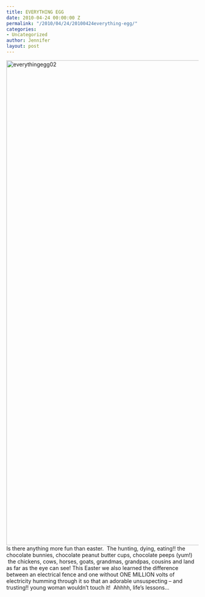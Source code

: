 ```yaml
---
title: EVERYTHING EGG
date: 2010-04-24 00:00:00 Z
permalink: "/2010/04/24/20100424everything-egg/"
categories:
- Uncategorized
author: Jennifer
layout: post
---
```


[<img title="everythingegg02" height="1267" alt="everythingegg02" width="950" class="alignleft size-full wp-image-669" src="/teamelam/assets/images/EVERYTHING-EGG/1273576680000-missing.jpg" />](http://www.flickr.com/photos/jenniferandJennifers_photos/sets/72157623886091296/)Is there anything more fun than easter.  The hunting, dying, eating!! the chocolate bunnies, chocolate peanut butter cups, chocolate peeps (yum!)  the chickens, cows, horses, goats, grandmas, grandpas, cousins and land as far as the eye can see! This Easter we also learned the difference between an electrical fence and one without ONE MILLION volts of electricity humming through it so that an adorable unsuspecting &#8211; and trusting!! young woman wouldn&#8217;t touch it!  Ahhhh, life&#8217;s lessons&#8230;
